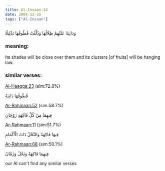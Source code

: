 ```yaml
---
title: Al-Insaan:14
date: 2004-12-25
tags: ["Al-Insaan"]
---
```

وَدَانِيَةً عَلَيْهِمْ ظِلَالُهَا وَذُلِّلَتْ قُطُوفُهَا تَذْلِيلًا
### meaning: 
Its shades will be close over them and its clusters [of fruits] will be hanging low.
### similar verses: 

[Al-Haaqqa:23](/69/23) (sim:72.8%)

قُطُوفُهَا دَانِيَةٌ

[Ar-Rahmaan:52](/55/52) (sim:58.7%)

فِيهِمَا مِنْ كُلِّ فَاكِهَةٍ زَوْجَانِ

[Ar-Rahmaan:11](/55/11) (sim:51.7%)

فِيهَا فَاكِهَةٌ وَالنَّخْلُ ذَاتُ الْأَكْمَامِ

[Ar-Rahmaan:68](/55/68) (sim:50.1%)

فِيهِمَا فَاكِهَةٌ وَنَخْلٌ وَرُمَّانٌ

our AI can't find any similar verses
